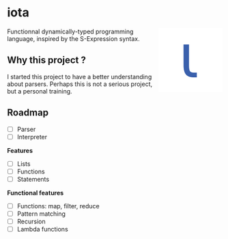 # iota

<img src="./assets/icon.png" style="max-width:100%" align="right" alt="icon iota">

Functionnal dynamically-typed programming language, inspired by the S-Expression syntax.

## Why this project ?
I started this project to have a better understanding about parsers. Perhaps this is not a
serious project, but a personal training.

## Roadmap

- [ ] Parser
- [ ] Interpreter

**Features**
- [ ] Lists
- [ ] Functions
- [ ] Statements

**Functional features**
- [ ] Functions: map, filter, reduce
- [ ] Pattern matching
- [ ] Recursion
- [ ] Lambda functions
